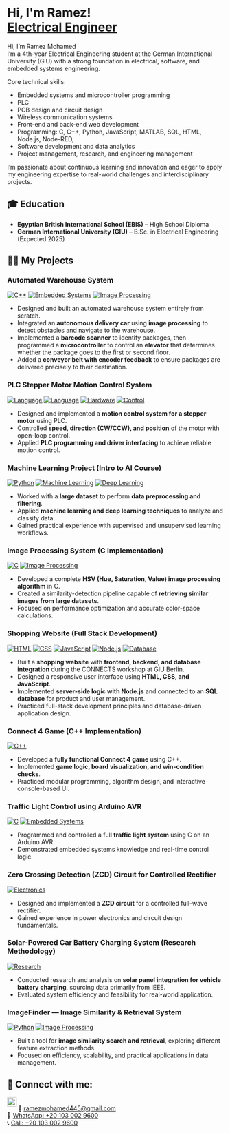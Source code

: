 <h1>Hi, I'm Ramez! <br/><a href="https://github.com/joshmadakor1">Electrical Engineer</a></h1>

Hi, I’m Ramez Mohamed  
I’m a 4th-year Electrical Engineering student at the German International University (GIU) with a strong foundation in electrical, software, and embedded systems engineering.

Core technical skills:

- Embedded systems and microcontroller programming
- PLC
- PCB design and circuit design  
- Wireless communication systems  
- Front-end and back-end web development  
- Programming: C, C++, Python, JavaScript, MATLAB, SQL, HTML, Node.js, Node-RED, 
- Software development and data analytics  
- Project management, research, and engineering management  

I’m passionate about continuous learning and innovation and eager to apply my engineering expertise to real-world challenges and interdisciplinary projects.

<h2>🎓 Education</h2>

- **Egyptian British International School (EBIS)** – High School Diploma  
- **German International University (GIU)** – B.Sc. in Electrical Engineering (Expected 2025)  

<h2>👨‍💻 My Projects</h2>

### Automated Warehouse System  
[![C++](https://img.shields.io/badge/Language-C++-00599C?logo=c%2B%2B&logoColor=white)](https://isocpp.org/) 
[![Embedded Systems](https://img.shields.io/badge/Embedded-Systems-green)]() 
[![Image Processing](https://img.shields.io/badge/Image-Processing-blue)]()
- Designed and built an automated warehouse system entirely from scratch.  
- Integrated an **autonomous delivery car** using **image processing** to detect obstacles and navigate to the warehouse.  
- Implemented a **barcode scanner** to identify packages, then programmed a **microcontroller** to control an **elevator** that determines whether the package goes to the first or second floor.  
- Added a **conveyor belt with encoder feedback** to ensure packages are delivered precisely to their destination.

### PLC Stepper Motor Motion Control System  
[![Language](https://img.shields.io/badge/Language-Ladder%20Logic-orange)]() [![Language](https://img.shields.io/badge/Language-FBD-yellow)]()   [![Hardware](https://img.shields.io/badge/Hardware-PLC-green)]()  [![Control](https://img.shields.io/badge/Motion-Control-blue)]()  

- Designed and implemented a **motion control system for a stepper motor** using PLC.  
- Controlled **speed, direction (CW/CCW), and position** of the motor with open-loop control.  
- Applied **PLC programming and driver interfacing** to achieve reliable motion control.  


### Machine Learning Project (Intro to AI Course)  
[![Python](https://img.shields.io/badge/Language-Python-3776AB?logo=python&logoColor=white)](https://www.python.org/) 
[![Machine Learning](https://img.shields.io/badge/Machine-Learning-orange)]()
[![Deep Learning](https://img.shields.io/badge/Deep-Learning-red)]()
- Worked with a **large dataset** to perform **data preprocessing and filtering**.  
- Applied **machine learning and deep learning techniques** to analyze and classify data.  
- Gained practical experience with supervised and unsupervised learning workflows.  

### Image Processing System (C Implementation)  
[![C](https://img.shields.io/badge/Language-C-A8B9CC?logo=c&logoColor=white)](https://en.wikipedia.org/wiki/C_(programming_language)) 
[![Image Processing](https://img.shields.io/badge/Image-Processing-blue)]()
- Developed a complete **HSV (Hue, Saturation, Value) image processing algorithm** in C.  
- Created a similarity-detection pipeline capable of **retrieving similar images from large datasets**.  
- Focused on performance optimization and accurate color-space calculations.  

### Shopping Website (Full Stack Development)  
[![HTML](https://img.shields.io/badge/Frontend-HTML-orange)]() 
[![CSS](https://img.shields.io/badge/Frontend-CSS-blue)]() 
[![JavaScript](https://img.shields.io/badge/Frontend-JS-yellow)]() 
[![Node.js](https://img.shields.io/badge/Backend-Node.js-green)]() 
[![Database](https://img.shields.io/badge/Database-SQL-lightgrey)]()
- Built a **shopping website** with **frontend, backend, and database integration** during the CONNECTS workshop at GIU Berlin.  
- Designed a responsive user interface using **HTML, CSS, and JavaScript**.  
- Implemented **server-side logic with Node.js** and connected to an **SQL database** for product and user management.  
- Practiced full-stack development principles and database-driven application design.  

### Connect 4 Game (C++ Implementation)  
[![C++](https://img.shields.io/badge/Language-C++-00599C?logo=c%2B%2B&logoColor=white)](https://isocpp.org/)
- Developed a **fully functional Connect 4 game** using C++.  
- Implemented **game logic, board visualization, and win-condition checks**.  
- Practiced modular programming, algorithm design, and interactive console-based UI.  

### Traffic Light Control using Arduino AVR  
[![C](https://img.shields.io/badge/Language-C-A8B9CC?logo=c&logoColor=white)](https://en.wikipedia.org/wiki/C_(programming_language)) 
[![Embedded Systems](https://img.shields.io/badge/Embedded-Systems-green)]()
- Programmed and controlled a full **traffic light system** using C on an Arduino AVR.  
- Demonstrated embedded systems knowledge and real-time control logic.  

### Zero Crossing Detection (ZCD) Circuit for Controlled Rectifier  
[![Electronics](https://img.shields.io/badge/Power-Electronics-yellow)]()
- Designed and implemented a **ZCD circuit** for a controlled full-wave rectifier.  
- Gained experience in power electronics and circuit design fundamentals.  

### Solar-Powered Car Battery Charging System (Research Methodology)  
[![Research](https://img.shields.io/badge/Research-Solar%20Energy-brightgreen)]()
- Conducted research and analysis on **solar panel integration for vehicle battery charging**, sourcing data primarily from IEEE.  
- Evaluated system efficiency and feasibility for real-world application.  

### ImageFinder — Image Similarity & Retrieval System  
[![Python](https://img.shields.io/badge/Language-Python-3776AB?logo=python&logoColor=white)](https://www.python.org/) 
[![Image Processing](https://img.shields.io/badge/Image-Processing-blue)]()
- Built a tool for **image similarity search and retrieval**, exploring different feature extraction methods.  
- Focused on efficiency, scalability, and practical applications in data management.




<h2> 🤳 Connect with me:</h2>

[<img align="left" alt="LinkedIn" width="22px" src="https://cdn.jsdelivr.net/npm/simple-icons@v3/icons/linkedin.svg" />][linkedin]  
📧 [ramezmohamed445@gmail.com](mailto:ramezmohamed445@gmail.com)  
💬 [WhatsApp: +20 103 002 9600](https://wa.me/201030029600)  
📞 [Call: +20 103 002 9600](tel:+201030029600)  

[linkedin]: https://www.linkedin.com/in/r-mohamed-


<!--
**joshmadakor1/joshmadakor1** is a ✨ _special_ ✨ repository because its `README.md` (this file) appears on your GitHub profile.

Here are some ideas to get you started:

- 🔭 I’m currently working on ...
- 🌱 I’m currently learning ...
- 👯 I’m looking to collaborate on ...
- 🤔 I’m looking for help with ...
- 💬 Ask me about ...
- 📫 How to reach me: ...
- 😄 Pronouns: ...
- ⚡ Fun fact: ...
-->
